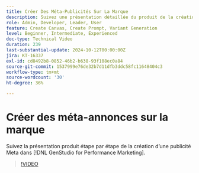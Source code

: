```yaml
---
title: Créer Des Méta-Publicités Sur La Marque
description: Suivez une présentation détaillée du produit de la création d’une méta-annonce dans  [!DNL GenStudio for Performance Marketing].
role: Admin, Developer, Leader, User
feature: Create Canvas, Create Prompt, Variant Generation
level: Beginner, Intermediate, Experienced
doc-type: Technical Video
duration: 239
last-substantial-update: 2024-10-12T00:00:00Z
jira: KT-16337
exl-id: cd8492b8-0852-46b2-b638-93f108ec0a84
source-git-commit: 1537999e76de32b7d11dfb3ddc58fc11648404c3
workflow-type: tm+mt
source-wordcount: '30'
ht-degree: 36%

---
```


# Créer des méta-annonces sur la marque

Suivez la présentation produit étape par étape de la création d’une publicité Meta dans [!DNL GenStudio for Performance Marketing].

>[!VIDEO](https://video.tv.adobe.com/v/3435057/?learn=on)
